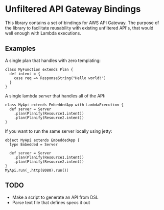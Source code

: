 # Unfiltered API Gateway Bindings

This library contains a set of bindings for AWS API Gateway. The purpose
of the library to facilitate reusability with existing unfiltered API's,
that would well enough with Lambda executions.

## Examples

A single plan that handles with zero templating:

```
class MyFunction extends Plan {
  def intent = {
    case req => ResponseString("Hello world!")
  }
}
```

A single lambda _server_ that handles all of the API:

```
class MyApi extends EmbeddedApp with LambdaExecution {
  def server = Server
    .plan(Planify(Resource1.intent))
    .plan(Planify(Resource2.intent))
}
```

If you want to run the same server locally using jetty:

```
object MyApi extends EmbeddedApp {
  type Embedded = Server

  def server = Server
    .plan(Planify(Resource1.intent))
    .plan(Planify(Resource2.intent))
}
MyApi.run(_.http(8080).run())
```

## TODO

- Make a script to generate an API from DSL
- Parse text file that defines specs it out
